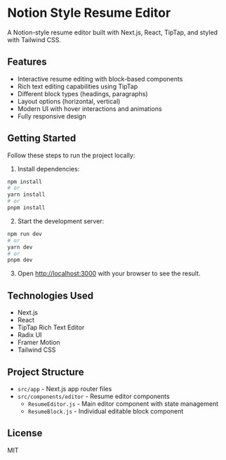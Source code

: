 # Notion Style Resume Editor

A Notion-style resume editor built with Next.js, React, TipTap, and styled with Tailwind CSS.

## Features

- Interactive resume editing with block-based components
- Rich text editing capabilities using TipTap
- Different block types (headings, paragraphs)
- Layout options (horizontal, vertical)
- Modern UI with hover interactions and animations
- Fully responsive design

## Getting Started

Follow these steps to run the project locally:

1. Install dependencies:
```bash
npm install
# or
yarn install
# or
pnpm install
```

2. Start the development server:
```bash
npm run dev
# or
yarn dev
# or
pnpm dev
```

3. Open [http://localhost:3000](http://localhost:3000) with your browser to see the result.

## Technologies Used

- Next.js
- React
- TipTap Rich Text Editor
- Radix UI
- Framer Motion
- Tailwind CSS

## Project Structure

- `src/app` - Next.js app router files
- `src/components/editor` - Resume editor components
  - `ResumeEditor.js` - Main editor component with state management
  - `ResumeBlock.js` - Individual editable block component

## License

MIT
